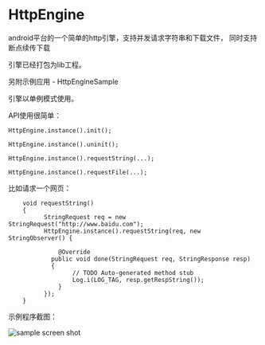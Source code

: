 HttpEngine
==========

android平台的一个简单的http引擎，支持并发请求字符串和下载文件， 同时支持断点续传下载

引擎已经打包为lib工程。

另附示例应用 - HttpEngineSample


引擎以单例模式使用。

API使用很简单：

`HttpEngine.instance().init();`

`HttpEngine.instance().uninit();`

`HttpEngine.instance().requestString(...);`

`HttpEngine.instance().requestFile(...);`


比如请求一个网页：

```
	void requestString()
	{
		  StringRequest req = new StringRequest("http://www.baidu.com");
		  HttpEngine.instance().requestString(req, new StringObserver() {
			
			  @Override
		  	public void done(StringRequest req, StringResponse resp) 
		  	{
				  // TODO Auto-generated method stub
				  Log.i(LOG_TAG, resp.getRespString());
			  }
		  });
	}
```

示例程序截图：

![sample screen shot](http://c.hiphotos.bdimg.com/album/s%3D900%3Bq%3D90/sign=8458a0c9fe1f4134e437097e1524e4f7/8b13632762d0f703b3c9a8f60bfa513d2697c5a4.jpg)

